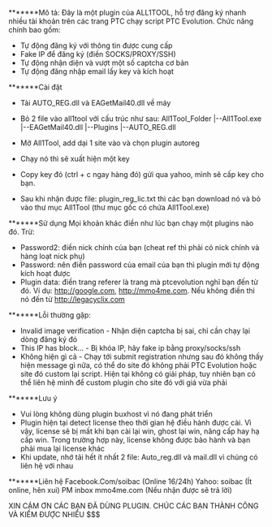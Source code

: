 *******Mô tả:
Đây là một plugin của ALL1TOOL, hỗ trợ đăng ký nhanh nhiều tài khoản trên các trang PTC chạy script PTC Evolution.
Chức năng chính bao gồm:
- Tự động đăng ký với thông tin được cung cấp
- Fake IP để đăng ký (điền SOCKS/PROXY/SSH)
- Tự động nhận diện và vượt một số captcha cơ bản
- Tự động đăng nhập email lấy key và kích hoạt

*******Cài đặt
- Tải AUTO_REG.dll và EAGetMail40.dll về máy
- Bỏ 2 file vào all1tool với cấu trúc như sau:
  All1Tool_Folder
  |--All1Tool.exe
  |--EAGetMail40.dll
  |--Plugins
     |--AUTO_REG.dll
   
- Mở All1Tool, add dại 1 site vào và chọn plugin autoreg
- Chạy nó thì sẽ xuất hiện một key
- Copy key đó (ctrl + c ngay hàng đó) gửi qua yahoo, mình sẽ cấp key cho bạn.
- Sau khi nhận được file: plugin_reg_lic.txt thì các bạn download nó và bỏ vào thư mục All1Tool (thư mục gốc có chứa All1Tool.exe)

*******Sử dụng
Mọi khoản khác điền như lúc bạn chạy một plugins nào đó. Trừ:
- Password2: điền nick chính của bạn (cheat ref thì phải có nick chính và hàng loạt nick phụ)
- Password: nên điền password của email của bạn thì plugin mới tự động kích hoạt được
- Plugin data: điền trang referer là trang mà ptcevolution nghĩ bạn đến từ đó. Ví dụ: http://google.com, http://mmo4me.com. Nếu không điền thì nó đến từ http://legacyclix.com

*******Lỗi thường gặp:
- Invalid image verification - Nhận diện captcha bị sai, chỉ cần chạy lại dòng đăng ký đó
- This IP has block... - Bị khóa IP, hãy fake ip bằng proxy/socks/ssh
- Không hiện gì cả - Chạy tới submit registration nhưng sau đó không thấy hiện message gì nữa, có thể do site đó không phải PTC Evolution hoặc site đó custom lại script. Hiện tại không có giải pháp, tuy nhiên bạn có thể liên hệ mình để custom plugin cho site đó với giá vừa phải

*******Lưu ý
- Vui lòng không dùng plugin buxhost vì nó đang phát triển
- Plugin hiện tại detect license theo thời gian hệ điều hành được cài. Vì vậy, license sẽ bị mất khi bạn cài lại win, ghost lại win, nâng cấp hay hạ cấp win. Trong trường hợp này, license không được bảo hành và bạn phải mua lại license khác
- Khi update, nhớ tải hết ít nhất 2 file: Auto_reg.dll và mail.dll vì chúng có liên hệ với nhau

*******Liên hệ
Facebook.Com/soibac (Online 16/24h)
Yahoo: soibac (Ít online, hên xui)
PM inbox mmo4me.com (Nếu nhận được sẽ trả lời)

XIN CÁM ƠN CÁC BẠN ĐÃ DÙNG PLUGIN. CHÚC CÁC BẠN THÀNH CÔNG VÀ KIẾM ĐƯỢC NHIỀU $$$

